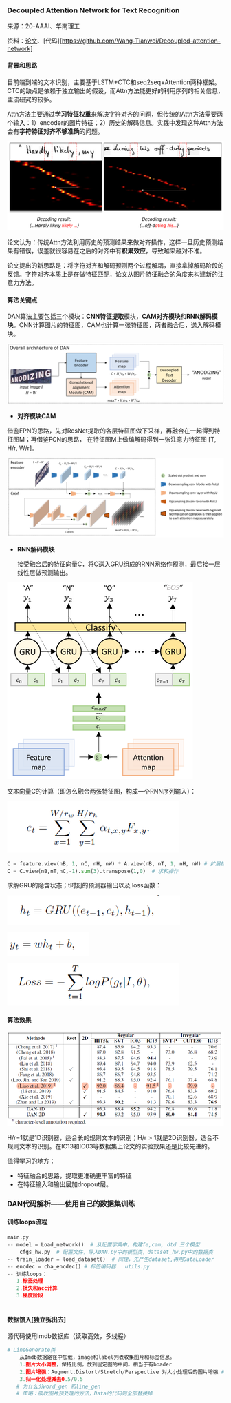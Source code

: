 ### Decoupled Attention Network for Text Recognition

来源：20-AAAI、华南理工

资料：[论文](https://arxiv.org/abs/1912.10205)、[代码][https://github.com/Wang-Tianwei/Decoupled-attention-network]

#### 背景和思路

目前端到端的文本识别，主要基于LSTM+CTC和seq2seq+Attention两种框架。CTC的缺点是依赖于独立输出的假设，而Attn方法能更好的利用序列的相关信息，主流研究的较多。

Attn方法主要通过**学习特征权重**来解决字符对齐的问题，但传统的Attn方法需要两个输入：1）encoder的图片特征；2）历史的解码信息。实践中发现这种Attn方法会有**字符特征对齐不够准确**的问题。

![](imgs\1593604338168.png)

论文认为：传统Attn方法利用历史的预测结果来做对齐操作，这样一旦历史预测结果有错误，误差就很容易在之后的对齐中有**积累效应**，导致越来越对不准。

论文提出的新思路是：将字符对齐和解码预测两个过程解耦，直接拿掉解码阶段的反馈。字符对齐本质上是在做特征匹配，论文从图片特征融合的角度来构建新的注意力方法。



#### 算法关键点

DAN算法主要包括三个模块：**CNN特征提取**模块，**CAM对齐模块**和**RNN解码模块**。CNN计算图片的特征图，CAM也计算一张特征图，两者融合后，送入解码模块。

![](imgs\1593593990397.png)

* **对齐模块CAM**

借鉴FPN的思路，先对ResNet提取的各层特征图做下采样，再融合在一起得到特征图M；再借鉴FCN的思路， 在特征图M上做编解码得到一张注意力特征图 [T, H/r, W/r]。

![](imgs\1593594060005.png)

* **RNN解码模块**

  接受融合后的特征向量C，将C送入GRU组成的RNN网络作预测，最后接一层线性层做预测输出。

<img src="imgs\1592635542642.png" style="zoom:50%;" />

文本向量C的计算（即怎么融合两张特征图，构成一个RNN序列输入）：

![](imgs\1592633144770.png)

```python
C = feature.view(nB, 1, nC, nH, nW) * A.view(nB, nT, 1, nH, nW) # 扩展操作
C = C.view(nB,nT,nC,-1).sum(3).transpose(1,0)  # 求和操作
```

求解GRU的隐含状态；t时刻的预测器输出以及 loss函数：

![](imgs\1592633956322.png)

![](imgs\1592633892253.png)

![](imgs\1592634071962.png)

#### 算法效果

![](imgs\1593602466540.png)

H/r=1就是1D识别器，适合长的规则文本的识别；H/r > 1就是2D识别器，适合不规则文本的识别。在IC13和IC03等数据集上论文的实验效果还是比较先进的。

值得学习的地方：

* 特征融合的思路，提取更准确更丰富的特征
* 在特征输入和输出层加dropout层。







### DAN代码解析——使用自己的数据集训练

#### 训练loops流程

```python
main.py 
-- model = Load_network()  # 从配置字典中，构建fe,cam, dtd 三个模型
	cfgs_hw.py  # 配置文件，导入DAN.py中的模型类，dataset_hw.py中的数据类
-- train_loader = load_dataset()  # 同理，先产生dataset,再用DataLoader
-- encdec = cha_encdec() # 标签编码器   utils.py
-- 训练loops：
   1.标签处理
   2.损失和acc计算
   3.梯度阶段
 
```



#### 数据馈入[独立拆出去]

源代码使用lmdb数据库（读取高效，多线程）

```python
# LineGenerate类
	从Imdb数据路径中加载，image和label列表收集图片和标签信息。
    1.图片大小调整，保持比例，放到固定图的中间。相当于有boader
    2.图片增强：Augment.Distort/Stretch/Perspective 对大小处理后的图片增强 # 用imgaug重构
    3.归一化处理减去0.5/0.5
   # 为什么分word_gen 和line_gen  
   # 策略：吸收图片预处理的方法，Data的代码则全部替换掉
```

